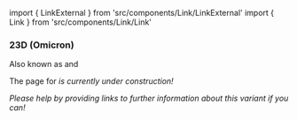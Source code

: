 import { LinkExternal } from 'src/components/Link/LinkExternal'
import { Link } from 'src/components/Link/Link'




<MdxContent filepath="VoCHeader.md'" />

### 23D (Omicron)
Also known as <Lin name="XBB.1.9" /> and <Who name="Omicron" />

<MdxContent filepath="OmicronHeader.md'" />

The page for <Var name="23D (Omicron)"/> is currently under construction!

_Please help by providing links to further information about this variant if you can!_




